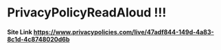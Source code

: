 # PrivacyPolicyReadAloud !!!

#### Site Link https://www.privacypolicies.com/live/47adf844-149d-4a83-8c1d-4c8748020d6b
